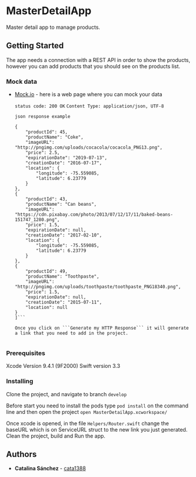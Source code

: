 # MasterDetailApp 

Master detail app to manage products.

## Getting Started

The app needs a connection with a REST API in order to show the products, however you can add products that you should see on the products list.

### Mock data

* [Mock.io](https://www.mocky.io) - here is a web page where you can mock your data
	
	```status code: 200 OK```
	```Content Type: application/json, UTF-8```

	```json response example```
	```[
    {
        "productId": 45,
        "productName": "Coke",
        "imageURL": "http://pngimg.com/uploads/cocacola/cocacola_PNG13.png",
        "price": 2.5,
        "expirationDate": "2019-07-13",
        "creationDate": "2016-07-17",
        "location": {
            "longitude": -75.559085,
            "latitude": 6.23779
        }
    },
    {
        "productId": 43,
        "productName": "Can beans",
        "imageURL": "https://cdn.pixabay.com/photo/2013/07/12/17/11/baked-beans-151747_1280.png",
        "price": 1.5,
        "expirationDate": null,
        "creationDate": "2017-02-10",
        "location": {
            "longitude": -75.559085,
            "latitude": 6.23779
        }
    },
    {
        "productId": 49,
        "productName": "Toothpaste",
        "imageURL": "http://pngimg.com/uploads/toothpaste/toothpaste_PNG18340.png",
        "price": 1.5,
        "expirationDate": null,
        "creationDate": "2015-07-11",
        "location": null
    }
	]```

	Once you click on ```Generate my HTTP Response``` it will generate a link that you need to add in the project.


### Prerequisites

Xcode Version 9.4.1 (9F2000)
Swift version 3.3

### Installing

Clone the project, and navigate to branch `develop` 

Before start you need to install the pods 
	type ```pod install``` on the command line
	and then open the project ```open MasterDetailApp.xcworkspace/```

Once xcode is opened, in the file `Helpers/Router.swift` change the baseURL which is on ServiceURL struct to the new link you just generated. 
Clean the project, build and Run the app. 


## Authors

* **Catalina Sánchez** - [cata1388](https://github.com/cata1388)

